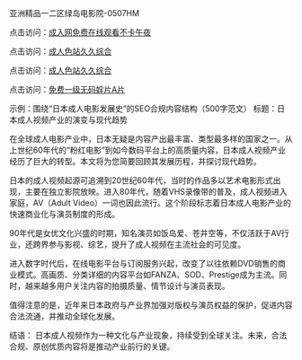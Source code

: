 
亚洲精品一二区绿岛电影院-0507HM


点击访问：<a href="https://bered.pages.dev/">成入网免费在线观看不卡午夜</a>

点击访问：<a href="https://rtj-3zo.pages.dev/">成人色站久久综合</a>

点击访问：<a href="https://vassv.pages.dev/">成人色站久久综合</a>

点击访问：<a href="https://https://vassv.pages.dev/">免费一级无码婬片A片</a>


示例：围绕“日本成人电影发展史”的SEO合规内容结构（500字范文）
标题：日本成人视频产业的演变与现代趋势

在全球成人电影产业中，日本无疑是内容产出最丰富、类型最多样的国家之一。从上世纪60年代的“粉红电影”到如今数码平台上的高质量内容，日本成人视频产业经历了巨大的转型。本文将为您简要回顾其发展历程，并探讨现代趋势。

日本的成人视频起源可追溯到20世纪60年代，当时的作品多以艺术电影形式出现，主要在独立影院放映。进入80年代，随着VHS录像带的普及，成人视频进入家庭，AV（Adult Video）一词也因此流行。这个阶段标志着日本成人电影产业的快速商业化与演员制度的形成。

90年代是女优文化兴盛的时期，知名演员如饭岛爱、苍井空等，不仅活跃于AV行业，还跨界参与影视、综艺，提升了成人视频在主流社会的可见度。

进入数字时代后，在线电影平台与订阅服务兴起，改变了以往依赖DVD销售的商业模式。高画质、分类详细的内容平台如FANZA、SOD、Prestige成为主流。同时，越来越多用户关注内容的拍摄质量、情节设计与演员表现。

值得注意的是，近年来日本政府与产业界加强对版权与演员权益的保护，促进内容合法流通，并推动全球化发展。

结语：
日本成人视频作为一种文化与产业现象，持续受到全球关注。未来，合法合规、原创优质内容将是推动产业前行的关键。




<span style="display:none;">[Canonical link](https://github.com/su4569/414633 ）</span>
